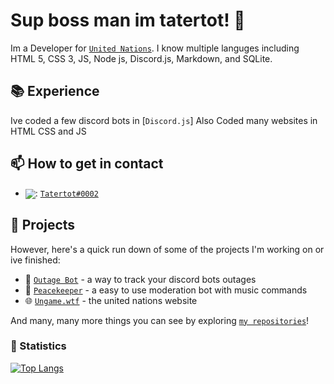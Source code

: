 # Sup boss man im tatertot! 👋  

Im a Developer for [`United Nations`]. I know multiple languges including HTML 5, CSS 3, JS, Node js, Discord.js, Markdown, and SQLite.

## 📚 Experience

Ive coded a few discord bots in [`Discord.js`] 
Also Coded many websites in HTML CSS and JS 
 

## 📫 How to get in contact

- <img src="https://raw.githubusercontent.com/vladfrangu/vladfrangu/master/assets/logo-discord.png" align="center">: [`Tatertot#0002`](https://discord.com/users/454323110569574422)


## 🔭 Projects

However, here's a quick run down of some of the projects I'm working on or ive finished:

- 🤖 [`Outage Bot`] - a way to track your discord bots outages
- 🤖 [`Peacekeeper`] - a easy to use moderation bot with music commands
- 🌐 [`Ungame.wtf`] - the united nations website


And many, many more things you can see by exploring [`my repositories`]!

### 👀 Statistics
[![Top Langs](https://github-readme-stats.vercel.app/api/top-langs/?username=Tatertot0002&layout=compact)](https://github.com/Tatertot0002/github-readme-stats)



[`my repositories`]:     https://github.com/Tatertot0002?tab=repositories
[`Outage Bot`]:  https://github.com/Tatertot0002/Outage-Bot
[`Peacekeeper`]:      https://tatertot.cc/peacekeeper.html
[`Ungame.wtf`]:      https://ungame.wtf/
[`United Nations`]:      https://ungame.wtf/
